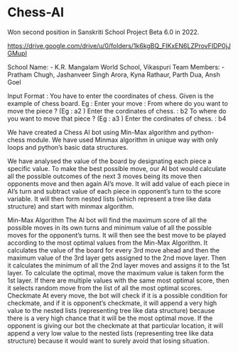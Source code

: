 # Chess-AI
Won second position in Sanskriti School Project Beta 6.0 in 2022. 

https://drive.google.com/drive/u/0/folders/1k6kgBQ_FIKxEN6LZProvFIDP0jJGMupI

School Name: - K.R. Mangalam World School, Vikaspuri
Team Members: - Pratham Chugh, Jashanveer Singh Arora, Kyna Rathaur, Parth Dua, Ansh Goel

Input Format : You have to enter the coordinates of chess. Given is the example of chess board. 
Eg : 
Enter your move :
From where do you want to move the piece ? (Eg : a2 ) Enter the cordinates of chess. : b2
To where do you want to move that piece ? (Eg : a3 ) Enter the cordinates of chess.  : b4


We have created a Chess AI bot using Min-Max algorithm and python-chess module. We have used Minmax algorithm in unique way with only loops and python’s basic data structures. 

We have analysed the value of the board by designating each piece a specific value.
To make the best possible move, our AI bot would calculate all the possible outcomes of the next 3 moves being its move then opponents move and then again AI’s move. It will add value of each piece in AI’s turn and subtract value of each piece in opponent’s turn to the score variable. It will then form nested lists (which represent a tree like data structure) and start with minmax algorithm. 

Min-Max Algorithm
The AI bot will find the maximum score of all the possible moves in its own turns and minimum value of all the possible moves for the opponent’s turns.  It will then see the best move to be played according to the most optimal values from the Min-Max Algorithm.
It calculates the value of the board for every 3rd move ahead and then the maximum value of the 3rd layer gets assigned to the 2nd move layer. Then it calculates the minimum of all the 2nd layer moves and assigns it to the 1st layer. To calculate the optimal, move the maximum value is taken form the 1st layer.
If there are multiple values with the same most optimal score, then it selects random move from the list of all the most optimal scores. 
Checkmate
At every move, the bot will check if it is a possible condition for checkmate, and if it is opponent’s checkmate, it will append a very high value to the nested lists (representing tree like data structure) because there is a very high chance that it will be the most optimal move. If the opponent is giving our bot the checkmate at that particular location, it will append a very low value to the nested lists (representing tree like data structure) because it would want to surely avoid that losing situation. 


